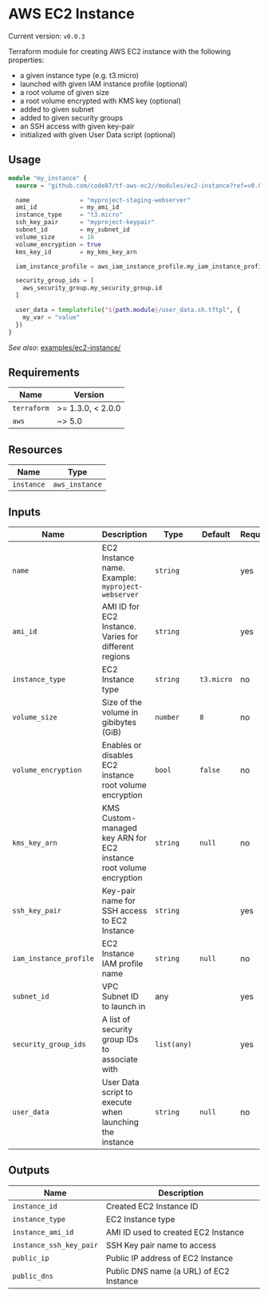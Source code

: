 # AWS EC2 Instance

Current version: `v0.0.3`

Terraform module for creating AWS EC2 instance with the following properties:
* a given instance type (e.g. t3.micro)
* launched with given IAM instance profile (optional)
* a root volume of given size
* a root volume encrypted with KMS key (optional)
* added to given subnet
* added to given security groups
* an SSH access with given key-pair
* initialized with given User Data script (optional)


## Usage

```terraform
module "my_instance" {
  source = "github.com/code87/tf-aws-ec2//modules/ec2-instance?ref=v0.0.3"

  name              = "myproject-staging-webserver"
  ami_id            = my_ami_id
  instance_type     = "t3.micro"
  ssh_key_pair      = "myproject-keypair"
  subnet_id         = my_subnet_id
  volume_size       = 16
  volume_encryption = true
  kms_key_id        = my_kms_key_arn

  iam_instance_profile = aws_iam_instance_profile.my_iam_instance_profile.name

  security_group_ids = [
    aws_security_group.my_security_group.id
  ]

  user_data = templatefile("${path.module}/user_data.sh.tftpl", {
    my_var = "value"
  })
}
```

_See also_: [examples/ec2-instance/](https://github.com/code87/tf-aws-ec2/blob/master/examples/ec2-instance/)


## Requirements

| Name        | Version           |
|-------------|-------------------|
| `terraform` | >= 1.3.0, < 2.0.0 |
| `aws`       | ~> 5.0            |


## Resources

| Name       | Type           |
|------------|----------------|
| `instance` | `aws_instance` |


## Inputs

| Name                   | Description                                                        | Type        | Default    | Required |
|------------------------|--------------------------------------------------------------------|-------------|------------|----------|
| `name`                 | EC2 Instance name. Example: `myproject-webserver`                  | `string`    |            | yes      |
| `ami_id`               | AMI ID for EC2 Instance. Varies for different regions              | `string`    |            | yes      |
| `instance_type`        | EC2 Instance type                                                  | `string`    | `t3.micro` | no       |
| `volume_size`          | Size of the volume in gibibytes (GiB)                              | `number`    | `8`        | no       |
| `volume_encryption`    | Enables or disables EC2 instance root volume encryption            | `bool`      | `false`    | no       |
| `kms_key_arn`          | KMS Custom-managed key ARN for EC2 instance root volume encryption | `string`    | `null`     | no       |
| `ssh_key_pair`         | Key-pair name for SSH access to EC2 Instance                       | `string`    |            | yes      |
| `iam_instance_profile` | EC2 Instance IAM profile name                                      | `string`    | `null`     | no       |
| `subnet_id`            | VPC Subnet ID to launch in                                         | any         |            | yes      |
| `security_group_ids`   | A list of security group IDs to associate with                     | `list(any)` |            | yes      |
| `user_data`            | User Data script to execute when launching the instance            | `string`    | `null`     | no       |


## Outputs

| Name                    | Description                             |
|-------------------------|-----------------------------------------|
| `instance_id`           | Created EC2 Instance ID                 |
| `instance_type`         | EC2 Instance type                       |
| `instance_ami_id`       | AMI ID used to created EC2 Instance     |
| `instance_ssh_key_pair` | SSH Key pair name to access             |
| `public_ip`             | Public IP address of EC2 Instance       |
| `public_dns`            | Public DNS name (a URL) of EC2 Instance |
